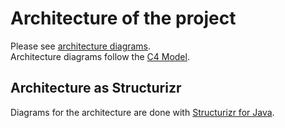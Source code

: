 # Architecture of the project

Please see [architecture diagrams](https://structurizr.com/share/38780/diagrams).  
Architecture diagrams follow the [C4 Model](https://c4model.com/).

## Architecture as Structurizr

Diagrams for the architecture are done with [Structurizr for Java](https://github.com/structurizr/java).
